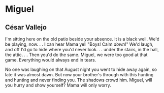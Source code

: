 # Miguel
## César Vallejo
I'm sitting here on the old patio
beside your absence. It is a black well.
We'd be playing, now. . . I can hear Mama yell
"Boys! Calm _down_!" We'd laugh, and off I'd go
to hide where you'd never look. . . under the stairs,
in the hall, the attic. . . Then you'd do the same.
Miguel, we were too good at that game.
Everything would always end in tears.

No one was laughing on that August night
you went to hide away again, so late
it was almost dawn. But now your brother's through
with this hunting and hunting and never finding you.
The shadows crowd him. Miguel, will you hurry
and show yourself? Mama will only worry.